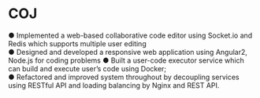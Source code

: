 # COJ
● Implemented a web-based collaborative code editor using Socket.io and Redis which supports multiple user editing  
● Designed and developed a responsive web application using Angular2, Node.js for coding problems
● Built a user-code executor service which can build and execute user’s code using Docker;  
● Refactored and improved system throughout by decoupling services using RESTful API and loading balancing by Nginx and REST API.
